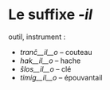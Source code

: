 # Le suffixe *-il*

outil, instrument :

- *tranĉ__il__o*    – couteau
- *hak__il__o*      – hache
- *ŝlos__il__o*     – clé
- *timig__il__o*    – épouvantail
